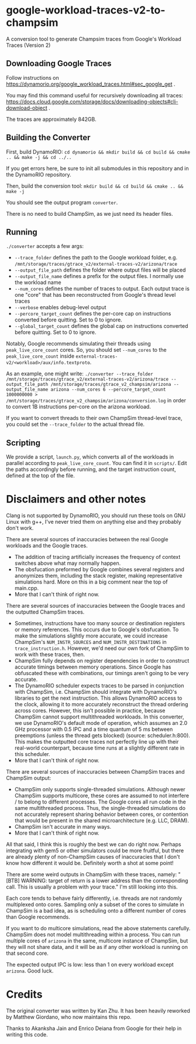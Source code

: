 # google-workload-traces-v2-to-champsim
A conversion tool to generate Champsim traces from Google's Workload Traces (Version 2)

## Downloading Google Traces

Follow instructions on https://dynamorio.org/google_workload_traces.html#sec_google_get . 

You may find this command useful for recursively downloading all traces: https://docs.cloud.google.com/storage/docs/downloading-objects#cli-download-object .

The traces are approximately 842GB.

## Building the Converter

First, build DynamoRIO:
`cd dynamorio && mkdir build && cd build && cmake .. && make -j && cd ../..`

If you get errors here, be sure to init all submodules in this repository and in the DynamoRIO repository.

Then, build the conversion tool:
`mkdir build && cd build && cmake .. && make -j`

You should see the output program `converter`. 

There is no need to build ChampSim, as we just need its header files.

## Running

`./converter` accepts a few args:
* `--trace_folder` defines the path to the Google workload folder, e.g. `/mnt/storage/traces/gtrace_v2/external-traces-v2/arizona/trace`
* `--output_file_path` defines the folder where output files will be placed
* `--output_file_name` defines a prefix for the output files. I normally use the workload name
* `--num_cores` defines the number of traces to output. Each output trace is one "core" that has been reconstructed from Google's thread level traces
* `--verbose` enables debug-level output
* `--percore_target_count` defines the per-core cap on instructions converted before quitting. Set to 0 to ignore.
* `--global_target_count` defines the global cap on instructions converted before quitting. Set to 0 to ignore.

Notably, Google recommends simulating their threads using `peak_live_core_count` cores. So, you should set `--num_cores` to the `peak_live_core_count` inside `external-traces-v2/<workload>/aux/info.textproto`.

As an example, one might write:
`./converter --trace_folder /mnt/storage/traces/gtrace_v2/external-traces-v2/arizona/trace --output_file_path /mnt/storage/traces/gtrace_v2_champsim/arizona --output_file_name arizona --num_cores 6 --percore_target_count 1000000000 > /mnt/storage/traces/gtrace_v2_champsim/arizona/conversion.log`
in order to convert 1B instructions per-core on the arizona workload.

If you want to convert threads to their own ChampSim thread-level trace, you could set the `--trace_folder` to the actual thread file.

## Scripting

We provide a script, `launch.py`, which converts all of the workloads in parallel according to `peak_live_core_count`. You can find it in `scripts/`. Edit the paths accordingly before running, and the target instruction count, defined at the top of the file.

# Disclaimers and other notes

Clang is not supported by DynamoRIO, you should run these tools on GNU Linux with g++, I've never tried them on anything else and they probably don't work.

There are several sources of inaccuracies between the real Google workloads and the Google traces.
* The addition of tracing artificially increases the frequency of context switches above what may normally happen.
* The obsfucation preformed by Google combines several registers and anonymizes them, including the stack register, making representative simulations hard. More on this in a big comment near the top of main.cpp.
* More that I can't think of right now.

There are several sources of inaccuracies between the Google traces and the outputted ChampSim traces.
* Sometimes, instructions have too many source or destination registers or memory references. This occurs due to Google's obsfucation. To make the simulations slightly more accurate, we could increase ChampSim's `NUM_INSTR_SOURCES` and `NUM_INSTR_DESTINATIONS` in `trace_instruction.h`. However, we'd need our own fork of ChampSim to work with these traces, then.
* ChampSim fully depends on register dependencies in order to construct accurate timings between memory operations. Since Google has obfuscated these with combinations, our timings aren't going to be very accurate.
* The DynamoRIO scheduler expects traces to be parsed in conjunction with ChampSim, i.e. ChampSim should integrate with DynamoRIO's libraries to get the next instruction. This allows DynamoRIO access to the clock, allowing it to more accurately reconstruct the thread ordering across cores. However, this isn't possible in practice, because ChampSim cannot support multithreaded workloads. In this converter, we use DynamoRIO's default mode of operation, which assumes an 2.0 GHz processor with 0.5 IPC and a time quantum of 5 ms between preemptions (unless the thread gets blocked) (source: scheduler.h:800). This makes the outputted core traces not perfectly line up with their real-world counterpart, because time runs at a slightly different rate in this scheduler.
* More that I can't think of right now.

There are several sources of inaccuracies between ChampSim traces and ChampSim output:
* ChampSim only supports single-threaded simulations. Although newer ChampSim supports multicore, these cores are assumed to not interfere / to belong to different processes. The Google cores all run code in the same multithreaded process. Thus, the single-threaded simulations do not accurately represent sharing behavior between cores, or contention that would be present in the shared microarchitecture (e.g. LLC, DRAM).
* ChampSim isn't accurate in many ways.
* More that I can't think of right now.

All that said, I think this is roughly the best we can do right now. Perhaps integrating with gem5 or other simulators could be more fruitful, but there are already plenty of non-ChampSim causes of inaccuracies that I don't know how different it would be. Definitely worth a shot at some point!

There are some weird outputs in ChampSim with these traces, namely:
"[BTB] WARNING: target of return is a lower address than the corresponding call. This is usually a problem with your trace."
I'm still looking into this.

Each core tends to behave fairly differently, i.e. threads are not randomly multiplexed onto cores. Sampling only a subset of the cores to simulate in ChampSim is a bad idea, as is scheduling onto a different number of cores than Google recommends.

If you want to do multicore simulations, read the above statements carefully. ChampSim does not model multithreading within a process. You can run multiple cores of `arizona` in the same, multicore instance of ChampSim, but they will not share data, and it will be as if any other workload is running on that second core.

The expected output IPC is low: less than 1 on every workload except `arizona`. Good luck. 

# Credits

The original converter was written by Kan Zhu. It has been heavily reworked by Matthew Giordano, who now maintains this repo.

Thanks to Akanksha Jain and Enrico Deiana from Google for their help in writing this code.